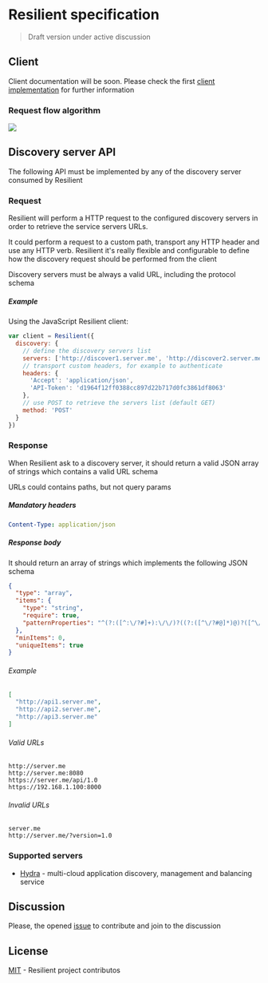 # Resilient specification

> Draft version under active discussion

## Client

Client documentation will be soon. Please check the first [client implementation](https://github.com/resilient-http/resilient.js) 
for further information

### Request flow algorithm

<img src="http://rawgit.com/resilient-http/resilient-http.github.io/master/images/algorithm.svg" />

## Discovery server API

The following API must be implemented by any of the discovery server consumed by Resilient

### Request

Resilient will perform a HTTP request to the configured discovery servers in order to retrieve
the service servers URLs.

It could perform a request to a custom path, transport any HTTP header and use any HTTP verb.
Resilient it's really flexible and configurable to define 
how the discovery request should be performed from the client

Discovery servers must be always a valid URL, including the protocol schema

##### Example

Using the JavaScript Resilient client:

```js
var client = Resilient({
  discovery: {
    // define the discovery servers list
    servers: ['http://discover1.server.me', 'http://discover2.server.me']
    // transport custom headers, for example to authenticate
    headers: {
      'Accept': 'application/json',
      'API-Token': 'd1964f12ff0388cc897d22b717d0fc3861df8063' 
    },
    // use POST to retrieve the servers list (default GET)
    method: 'POST'
  }
})
```

### Response

When Resilient ask to a discovery server, it should return a valid JSON array of strings
which contains a valid URL schema

URLs could contains paths, but not query params

##### Mandatory headers
 
```yaml
Content-Type: application/json
```

##### Response body

It should return an array of strings which implements the following JSON schema
```json
{
  "type": "array",
  "items": {
    "type": "string",
    "require": true,
    "patternProperties": "^(?:([^:\/?#]+):\/\/)?((?:([^\/?#@]*)@)?([^\/?#:]*)(?:\:(\d*))?)?"
  },
  "minItems": 0,
  "uniqueItems": true
}
```

###### Example

```json
[
  "http://api1.server.me",
  "http://api2.server.me",
  "http://api3.server.me"
]
```

###### Valid URLs

```
http://server.me
http://server.me:8080
https://server.me/api/1.0
https://192.168.1.100:8000
```

###### Invalid URLs

```
server.me
http://server.me/?version=1.0
```

### Supported servers

- [Hydra](http://innotech.github.io/hydra/) - multi-cloud application discovery, management and balancing service 

## Discussion

Please, the opened [issue](https://github.com/resilient-http/spec/issues/new) to contribute and join to the discussion

## License

[MIT](http://opensource.org/licenses/MIT) - Resilient project contributos

